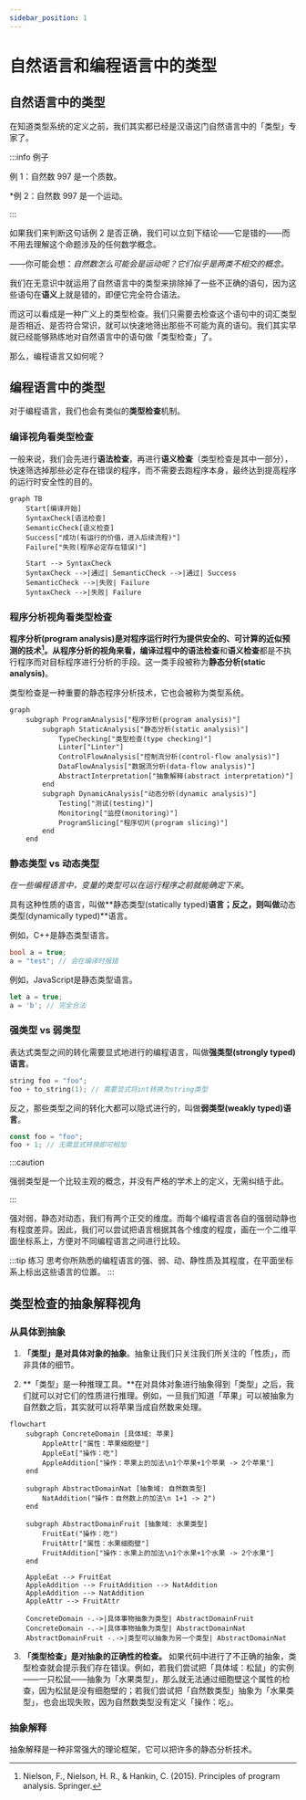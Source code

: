```yaml
---
sidebar_position: 1
---
```


# 自然语言和编程语言中的类型

## 自然语言中的类型

在知道类型系统的定义之前，我们其实都已经是汉语这门自然语言中的「类型」专家了。

:::info 例子

例 1：自然数 997 是一个质数。

\*例 2：自然数 997 是一个运动。

:::

如果我们来判断这句话例 2 是否正确，我们可以立刻下结论——它是错的——而不用去理解这个命题涉及的任何数学概念。

——你可能会想：*自然数怎么可能会是运动呢？它们似乎是两类不相交的概念。*

我们在无意识中就运用了自然语言中的类型来排除掉了一些不正确的语句，因为这些语句在**语义**上就是错的，即便它完全符合语法。

而这可以看成是一种广义上的类型检查。我们只需要去检查这个语句中的词汇类型是否相近、是否符合常识，就可以快速地筛出那些不可能为真的语句。我们其实早就已经能够熟练地对自然语言中的语句做「类型检查」了。

那么，编程语言又如何呢？

## 编程语言中的类型

对于编程语言，我们也会有类似的**类型检查**机制。

### 编译视角看类型检查

一般来说，我们会先进行**语法检查**，再进行**语义检查**（类型检查是其中一部分），快速筛选掉那些必定存在错误的程序，而不需要去跑程序本身，最终达到提高程序的运行时安全性的目的。

```mermaid
graph TB    
    Start[编译开始]
    SyntaxCheck[语法检查]
    SemanticCheck[语义检查]
    Success["成功(有运行的价值，进入后续流程)"]
    Failure["失败(程序必定存在错误)"]

    Start --> SyntaxCheck
    SyntaxCheck -->|通过| SemanticCheck -->|通过| Success
    SemanticCheck -->|失败| Failure
    SyntaxCheck -->|失败| Failure
```

### 程序分析视角看类型检查

**程序分析(program analysis)**是对程序运行时行为提供安全的、可计算的近似预测的技术[^1]。从程序分析的视角来看，编译过程中的**语法检查**和**语义检查**都是不执行程序而对目标程序进行分析的手段。这一类手段被称为**静态分析(static analysis)**。

[^1]:  Nielson, F., Nielson, H. R., & Hankin, C. (2015). Principles of program analysis. Springer.

类型检查是一种重要的静态程序分析技术，它也会被称为类型系统。

```mermaid
graph
    subgraph ProgramAnalysis["程序分析(program analysis)"]
        subgraph StaticAnalysis["静态分析(static analysis)"]
            TypeChecking["类型检查(type checking)"]
            Linter["Linter"]
            ControlFlowAnalysis["控制流分析(control-flow analysis)"]
            DataFlowAnalysis["数据流分析(data-flow analysis)"]
            AbstractInterpretation["抽象解释(abstract interpretation)"]
        end
        subgraph DynamicAnalysis["动态分析(dynamic analysis)"]
            Testing["测试(testing)"]
            Monitoring["监控(monitoring)"]
            ProgramSlicing["程序切片(program slicing)"]
        end
    end
```

### 静态类型 vs 动态类型

*在一些编程语言中，变量的类型可以在运行程序之前就能确定下来*。

具有这种性质的语言，叫做**静态类型(statically typed)**语言；反之，则叫做**动态类型(dynamically typed)**语言。

例如，C++是静态类型语言。

```cpp {2}
bool a = true;
a = "test"; // 会在编译时报错
```

例如，JavaScript是静态类型语言。

```js {2}
let a = true;
a = 'b'; // 完全合法
```

### 强类型 vs 弱类型

表达式类型之间的转化需要显式地进行的编程语言，叫做**强类型(strongly typed)语言**。

```cpp {2}
string foo = "foo";
foo + to_string(1); // 需要显式将int转换为string类型
```

反之，那些类型之间的转化大都可以隐式进行的，叫做**弱类型(weakly typed)语言**。


```ts {2}
const foo = "foo";
foo + 1; // 无需显式转换即可相加
```

:::caution

强弱类型是一个比较主观的概念，并没有严格的学术上的定义，无需纠结于此。

:::

强对弱，静态对动态，我们有两个正交的维度。而每个编程语言各自的强弱动静也有程度差异。因此，我们可以尝试把语言根据其各个维度的程度，画在一个二维平面坐标系上，方便对不同编程语言之间进行比较。

:::tip 练习
思考你所熟悉的编程语言的强、弱、动、静性质及其程度，在平面坐标系上标出这些语言的位置。
:::

## 类型检查的抽象解释视角

### 从具体到抽象

1. **「类型」是对具体对象的抽象**。抽象让我们只关注我们所关注的「性质」，而非具体的细节。
<!-- 「类型」是对具体对象的「俯瞰」，如同眯起眼睛看世界，我们不再关注物体的每个视觉细节，而是只关注它们的颜色。 -->

2. **「类型」是一种推理工具。**在对具体对象进行抽象得到「类型」之后，我们就可以对它们的性质进行推理。例如，一旦我们知道「苹果」可以被抽象为自然数之后，其实就可以将苹果当成自然数来处理。

```mermaid
flowchart
    subgraph ConcreteDomain [具体域: 苹果]
        AppleAttr["属性：苹果细胞壁"]
        AppleEat["操作：吃"]
        AppleAddition["操作：苹果上的加法\n1个苹果+1个苹果 -> 2个苹果"]
    end

    subgraph AbstractDomainNat [抽象域: 自然数类型]
        NatAddition("操作：自然数上的加法\n 1+1 -> 2")
    end

    subgraph AbstractDomainFruit [抽象域: 水果类型]
        FruitEat("操作：吃")
        FruitAttr["属性：水果细胞壁"]
        FruitAddition["操作：水果上的加法\n1个水果+1个水果 -> 2个水果"]
    end

    AppleEat --> FruitEat
    AppleAddition --> FruitAddition --> NatAddition
    AppleAddition --> NatAddition
    AppleAttr --> FruitAttr

    ConcreteDomain -.->|具体事物抽象为类型| AbstractDomainFruit
    ConcreteDomain -.->|具体事物抽象为类型| AbstractDomainNat
    AbstractDomainFruit -.->|类型可以抽象为另一个类型| AbstractDomainNat
```

3. **「类型检查」是对抽象的正确性的检查。** 如果代码中进行了不正确的抽象，类型检查就会提示我们存在错误。例如，若我们尝试把「具体域：松鼠」的实例——一只松鼠——抽象为「水果类型」，那么就无法通过细胞壁这个属性的检查，因为松鼠是没有细胞壁的；若我们尝试把「自然数类型」抽象为「水果类型」，也会出现失败，因为自然数类型没有定义「操作：吃」。

### 抽象解释

抽象解释是一种非常强大的理论框架，它可以把许多的静态分析技术。